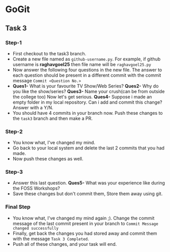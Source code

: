 # GoGit
## Task 3
### Step-1
- First checkout to the task3 branch.
- Create a new file named as `github-username.py`. For example, if github username is **raghavgoel25** then file name will be `raghavgoel25.py`
- Now answer the following four questions in the new file. The answer to each question should be present in a different commit with the commit message `Commit <Question No.>`
- **Ques1-** What is your favourite TV Show/Web Series?
  **Ques2-** Why do you like the show/series?
  **Ques3-** Name your crush(can be from outside the college too)
  Now let's get serious.
  **Ques4-** Suppose i made an empty folder in my local repository. Can i add and commit this change? Answer with a Y/N.
- You should have 4 commits in your branch now. Push these changes to the `task3` branch and then make a PR.

### Step-2
- You know what, I've changed my mind.
- Go back to your local system and delete the last 2 commits that you had made.
- Now push these changes as well. 

### Step-3
- Answer this last question. **Ques5-** What was your experience like during the FOSS Workshops?
- Save these changes but don't commit them, Store them away using git.

### Final Step
- You know what, I've changed my mind again ;). Change the commit message of the last commit present in your branch to `Commit Message changed successfully`
- Finally, get back the changes you had stored away and commit them with the message `Task 3 Completed`.
- Push all of these changes, and your task will end. 
